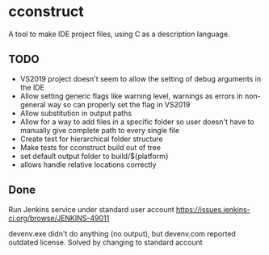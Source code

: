 # cconstruct

A tool to make IDE project files, using C as a description language.

## TODO

- VS2019 project doesn't seem to allow the setting of debug arguments in the IDE
- Allow setting generic flags like warning level, warnings as errors in non-general way so can properly set the flag in VS2019
- Allow substitution in output paths
- Allow for a way to add files in a specific folder so user doesn't have to manually give complete path to every single file
- Create test for hierarchical folder structure
- Make tests for cconstruct build out of tree
- set default output folder to build/${platform}
- allows handle relative locations correctly





## Done

Run Jenkins service under standard user account
https://issues.jenkins-ci.org/browse/JENKINS-49011

devenv.exe didn't do anything (no output), but devenv.com reported outdated license. Solved by changing to standard account